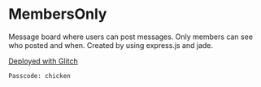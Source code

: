 # MembersOnly

Message board where users can post messages. Only members can see who posted and when. Created by using express.js and jade. <br>

[Deployed with Glitch](https://memberssonly.glitch.me)
```
Passcode: chicken
```

